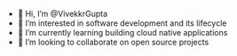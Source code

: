 - 👋 Hi, I’m @VivekkrGupta
- 👀 I’m interested in software development and its lifecycle
- 🌱 I’m currently learning building cloud native applications
- 💞️ I’m looking to collaborate on open source projects


<!---
VivekkrGupta/VivekkrGupta is a ✨ special ✨ repository because its `README.md` (this file) appears on your GitHub profile.
You can click the Preview link to take a look at your changes.
--->
